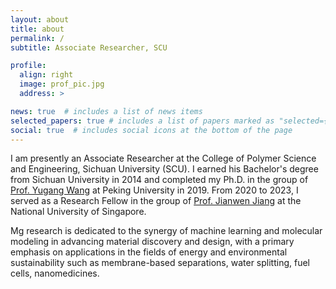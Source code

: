 ```yaml
---
layout: about
title: about
permalink: /
subtitle: Associate Researcher, SCU

profile:
  align: right
  image: prof_pic.jpg
  address: >

news: true  # includes a list of news items
selected_papers: true # includes a list of papers marked as "selected={true}"
social: true  # includes social icons at the bottom of the page
---
```


I am presently an Associate Researcher at the College of Polymer Science and Engineering, Sichuan University (SCU). I earned his Bachelor's degree from Sichuan University in 2014 and completed my Ph.D. in the group of [Prof. Yugang Wang](http://faculty.pku.edu.cn/wangyugang/zh_CN/jsxx/11593/jsxx/jsxx.htm) at Peking University in 2019. From 2020 to 2023, I served as a Research Fellow in the group of [Prof. Jianwen Jiang](https://cheed.nus.edu.sg/stf/chejj/) at the National University of Singapore. 

Mg research is dedicated to the synergy of machine learning and molecular modeling in advancing material discovery and design, with a primary emphasis on applications in the fields of energy and environmental sustainability such as membrane-based separations, water splitting, fuel cells, nanomedicines.